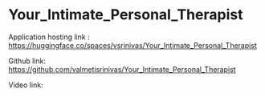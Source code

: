 # Your_Intimate_Personal_Therapist

Application hosting link : https://huggingface.co/spaces/vsrinivas/Your_Intimate_Personal_Therapist

Github link: https://github.com/valmetisrinivas/Your_Intimate_Personal_Therapist

Video link: 
